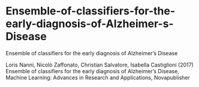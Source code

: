 # Ensemble-of-classifiers-for-the-early-diagnosis-of-Alzheimer-s-Disease
Ensemble of classifiers for the early diagnosis of Alzheimer’s Disease

Loris Nanni, Nicolò Zaffonato, Christian Salvatore, Isabella Castiglioni (2017) Ensemble of classifiers for the early diagnosis of Alzheimer’s Disease, Machine Learning: Advances in Research and Applications, Novapublisher
